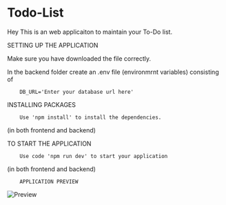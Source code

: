 # Todo-List

Hey This is an web applicaiton to maintain your To-Do list.

SETTING UP THE APPLICATION

Make sure you have downloaded the file correctly.

In the backend folder create an .env file (environmrnt variables) consisting of

        DB_URL='Enter your database url here' 

INSTALLING PACKAGES

        Use 'npm install' to install the dependencies.

(in both frontend and backend)

TO START THE APPLICATION

        Use code 'npm run dev' to start your application
        
(in both frontend and backend)
       
        
        APPLICATION PREVIEW
        
![Preview](https://github.com/chinmaygs/Todo-List/assets/164546850/dd9fe42b-9d6e-4533-bb85-e85f835acbe2)

